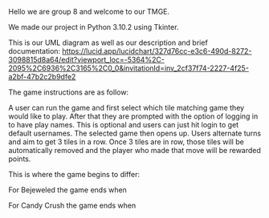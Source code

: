 Hello we are group 8 and welcome to our TMGE.  

We made our project in Python 3.10.2 using Tkinter. 

This is our UML diagram as well as our description and brief documentation: https://lucid.app/lucidchart/327d76cc-e3c6-490d-8272-3098815d8a64/edit?viewport_loc=-5364%2C-2095%2C6936%2C3165%2C0_0&invitationId=inv_2cf37f74-2227-4f25-a2bf-47b2c2b9dfe2 

The game instructions are as follow: 

A user can run the game and first select which tile matching game they would like to play. 
After that they are prompted with the option of logging in to have play names. This is optional and users can just hit login to get default usernames. 
The selected game then opens up. Users alternate turns and aim to get 3 tiles in a row. 
Once 3 tiles are in row, those tiles will be automatically removed and the player who made that move will be rewarded points. 

This is where the game begins to differ: 

For Bejeweled the game ends when  

For Candy Crush the game ends when
